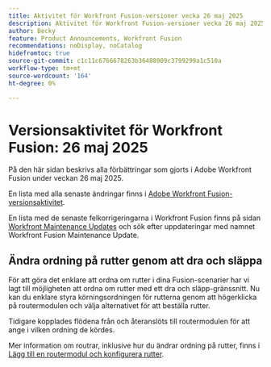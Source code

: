 ```yaml
---
title: Aktivitet för Workfront Fusion-versioner vecka 26 maj 2025
description: Aktivitet för Workfront Fusion-versioner vecka 26 maj 2025
author: Becky
feature: Product Announcements, Workfront Fusion
recommendations: noDisplay, noCatalog
hidefromtoc: true
source-git-commit: c1c11c6766678263b36488909c3799299a1c510a
workflow-type: tm+mt
source-wordcount: '164'
ht-degree: 0%

---
```


# Versionsaktivitet för Workfront Fusion: 26 maj 2025

På den här sidan beskrivs alla förbättringar som gjorts i Adobe Workfront Fusion under veckan 26 maj 2025.

En lista med alla senaste ändringar finns i [Adobe Workfront Fusion-versionsaktivitet](/help/workfront-fusion/fusion-product-releases/fusion-release-activity.md).

En lista med de senaste felkorrigeringarna i Workfront Fusion finns på sidan [Workfront Maintenance Updates](https://experienceleague.adobe.com/sv/docs/workfront-known-issues/releases/current-updates) och sök efter uppdateringar med namnet Workfront Fusion Maintenance Update.

## Ändra ordning på rutter genom att dra och släppa

För att göra det enklare att ordna om rutter i dina Fusion-scenarier har vi lagt till möjligheten att ordna om rutter med ett dra och släpp-gränssnitt. Nu kan du enklare styra körningsordningen för rutterna genom att högerklicka på routermodulen och välja alternativet för att beställa rutter.

Tidigare kopplades flödena från och återanslöts till routermodulen för att ange i vilken ordning de kördes.

Mer information om routrar, inklusive hur du ändrar ordning på rutter, finns i [Lägg till en routermodul och konfigurera rutter](/help/workfront-fusion/create-scenarios/add-modules/router-module.md).
